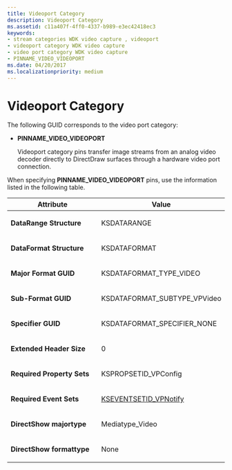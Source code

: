 ```yaml
---
title: Videoport Category
description: Videoport Category
ms.assetid: c11a407f-4ff0-4337-b989-e3ec42418ec3
keywords:
- stream categories WDK video capture , videoport
- videoport category WDK video capture
- video port category WDK video capture
- PINNAME_VIDEO_VIDEOPORT
ms.date: 04/20/2017
ms.localizationpriority: medium
---
```


# Videoport Category


The following GUID corresponds to the video port category:

-   **PINNAME\_VIDEO\_VIDEOPORT**

    Videoport category pins transfer image streams from an analog video decoder directly to DirectDraw surfaces through a hardware video port connection.

When specifying **PINNAME\_VIDEO\_VIDEOPORT** pins, use the information listed in the following table.

<table>
<colgroup>
<col width="50%" />
<col width="50%" />
</colgroup>
<thead>
<tr class="header">
<th>Attribute</th>
<th>Value</th>
</tr>
</thead>
<tbody>
<tr class="odd">
<td><p><strong>DataRange Structure</strong></p></td>
<td><p>KSDATARANGE</p></td>
</tr>
<tr class="even">
<td><p><strong>DataFormat Structure</strong></p></td>
<td><p>KSDATAFORMAT</p></td>
</tr>
<tr class="odd">
<td><p><strong>Major Format GUID</strong></p></td>
<td><p>KSDATAFORMAT_TYPE_VIDEO</p></td>
</tr>
<tr class="even">
<td><p><strong>Sub-Format GUID</strong></p></td>
<td><p>KSDATAFORMAT_SUBTYPE_VPVideo</p></td>
</tr>
<tr class="odd">
<td><p><strong>Specifier GUID</strong></p></td>
<td><p>KSDATAFORMAT_SPECIFIER_NONE</p></td>
</tr>
<tr class="even">
<td><p><strong>Extended Header Size</strong></p></td>
<td><p>0</p></td>
</tr>
<tr class="odd">
<td><p><strong>Required Property Sets</strong></p></td>
<td><p>KSPROPSETID_VPConfig</p></td>
</tr>
<tr class="even">
<td><p><strong>Required Event Sets</strong></p></td>
<td><p><a href="https://msdn.microsoft.com/library/windows/hardware/ff561780" data-raw-source="[KSEVENTSETID_VPNotify](https://msdn.microsoft.com/library/windows/hardware/ff561780)">KSEVENTSETID_VPNotify</a></p></td>
</tr>
<tr class="odd">
<td><p><strong>DirectShow majortype</strong></p></td>
<td><p>Mediatype_Video</p></td>
</tr>
<tr class="even">
<td><p><strong>DirectShow formattype</strong></p></td>
<td><p>None</p></td>
</tr>
</tbody>
</table>

 

 

 




